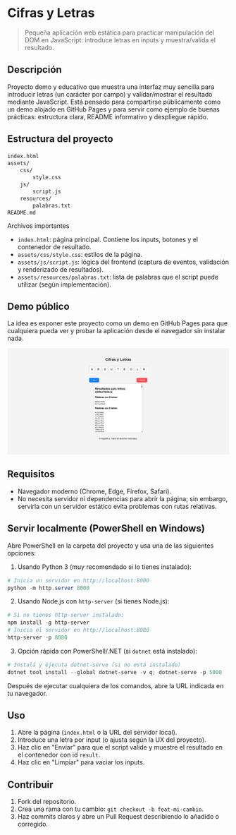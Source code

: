 
# Cifras y Letras

> Pequeña aplicación web estática para practicar manipulación del DOM en JavaScript: introduce letras en inputs y muestra/valida el resultado.

Descripción
-----------

Proyecto demo y educativo que muestra una interfaz muy sencilla para introducir letras (un carácter por campo) y validar/mostrar el resultado mediante JavaScript. Está pensado para compartirse públicamente como un demo alojado en GitHub Pages y para servir como ejemplo de buenas prácticas: estructura clara, README informativo y despliegue rápido.

Estructura del proyecto
-----------------------

```
index.html
assets/
	css/
		style.css
	js/
		script.js
	resources/
		palabras.txt
README.md
```

Archivos importantes
- `index.html`: página principal. Contiene los inputs, botones y el contenedor de resultado.
- `assets/css/style.css`: estilos de la página.
- `assets/js/script.js`: lógica del frontend (captura de eventos, validación y renderizado de resultados).
- `assets/resources/palabras.txt`: lista de palabras que el script puede utilizar (según implementación).

Demo público
-----------

La idea es exponer este proyecto como un demo en GitHub Pages para que cualquiera pueda ver y probar la aplicación desde el navegador sin instalar nada.

![Demo screenshot](./assets/resources/demo-screenshot.png)

Requisitos
----------

- Navegador moderno (Chrome, Edge, Firefox, Safari).
- No necesita servidor ni dependencias para abrir la página; sin embargo, servirla con un servidor estático evita problemas con rutas relativas.

Servir localmente (PowerShell en Windows)
---------------------------------------

Abre PowerShell en la carpeta del proyecto y usa una de las siguientes opciones:

1) Usando Python 3 (muy recomendado si lo tienes instalado):

```powershell
# Inicia un servidor en http://localhost:8000
python -m http.server 8000
```

2) Usando Node.js con `http-server` (si tienes Node.js):

```powershell
# Si no tienes http-server instalado:
npm install -g http-server
# Inicia el servidor en http://localhost:8080
http-server -p 8080
```

3) Opción rápida con PowerShell/.NET (si `dotnet` está instalado):

```powershell
# Instala y ejecuta dotnet-serve (si no está instalado)
dotnet tool install --global dotnet-serve -v q; dotnet-serve -p 5000
```

Después de ejecutar cualquiera de los comandos, abre la URL indicada en tu navegador.

Uso
---

1. Abre la página (`index.html` o la URL del servidor local).
2. Introduce una letra por input (o ajusta según la UX del proyecto).
3. Haz clic en "Enviar" para que el script valide y muestre el resultado en el contenedor con id `result`.
4. Haz clic en "Limpiar" para vaciar los inputs.


Contribuir
----------

1. Fork del repositorio.
2. Crea una rama con tu cambio: `git checkout -b feat-mi-cambio`.
3. Haz commits claros y abre un Pull Request describiendo lo añadido o corregido.

